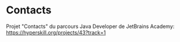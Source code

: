 # Contacts
Projet "Contacts" du parcours Java Developer de JetBrains Academy: https://hyperskill.org/projects/43?track=1
